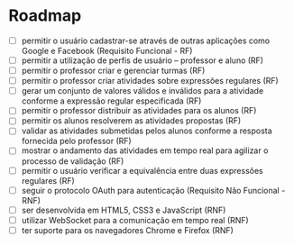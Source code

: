# Roadmap

- [ ] permitir o usuário cadastrar-se através de outras aplicações como Google e
Facebook (Requisito Funcional - RF)
- [ ] permitir a utilização de perfis de usuário – professor e aluno (RF)
- [ ] permitir o professor criar e gerenciar turmas (RF)
- [ ] permitir o professor criar atividades sobre expressões regulares (RF)
- [ ] gerar um conjunto de valores válidos e inválidos para a atividade conforme a
expressão regular especificada (RF)
- [ ] permitir o professor distribuir as atividades para os alunos (RF)
- [ ] permitir os alunos resolverem as atividades propostas (RF)
- [ ] validar as atividades submetidas pelos alunos conforme a resposta fornecida pelo
professor (RF)
- [ ] mostrar o andamento das atividades em tempo real para agilizar o processo de
validação (RF)
- [ ] permitir o usuário verificar a equivalência entre duas expressões regulares (RF)
- [ ] seguir o protocolo OAuth para autenticação (Requisito Não Funcional - RNF)
- [ ] ser desenvolvida em HTML5, CSS3 e JavaScript (RNF)
- [ ] utilizar WebSocket para a comunicação em tempo real (RNF)
- [ ] ter suporte para os navegadores Chrome e Firefox (RNF)
